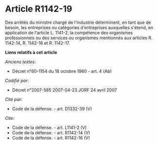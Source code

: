 # Article R1142-19

Des arrêtés du ministre chargé de l'industrie déterminent, en tant que de besoin, les entreprises ou catégories d'entreprises
auxquelles s'étend, en application de l'article L. 1141-2, la compétence des organismes professionnels ou des services ou
organismes mentionnés aux articles R. 1142-14, R. 1142-16 et R. 1142-17.

**Liens relatifs à cet article**

_Anciens textes_:

  - Décret n°60-1154 du 18 octobre 1960 - art. 4 (Ab)

_Codifié par_:

  - Décret n°2007-585 2007-04-23 JORF 24 avril 2007

_Cité par_:

  - Code de la défense. - art. D1332-39 (V)

_Cite_:

  - Code de la défense. - art. L1141-2 (V)
  - Code de la défense. - art. R1142-14 (V)
  - Code de la défense. - art. R1142-16 (V)
